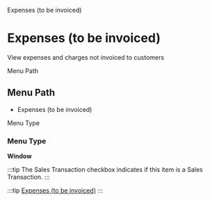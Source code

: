 
Expenses (to be invoiced)
# Expenses (to be invoiced)


View expenses and charges not invoiced to customers

Menu Path
## Menu Path



- Expenses (to be invoiced)

Menu Type
### Menu Type

**Window**

:::tip
The Sales Transaction checkbox indicates if this item is a Sales Transaction.
:::

:::tip
[Expenses (to be invoiced)](functional-guide/window/window-expenses-to-be-invoiced.md)
:::